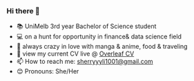 ### Hi there 👋

- 📚 UniMelb 3rd year Bachelor of Science student
- 💻 on a hunt for opportunity in finance& data science field
- 🔭 always crazy in love with manga & anime, food & traveling
- 💬 view my current CV live @ [Overleaf CV](https://www.overleaf.com/project/61496887185e9398b4390d06)
- 📫 How to reach me: sherryyyli1001@gmail.com
- 😊 Pronouns: She/Her


